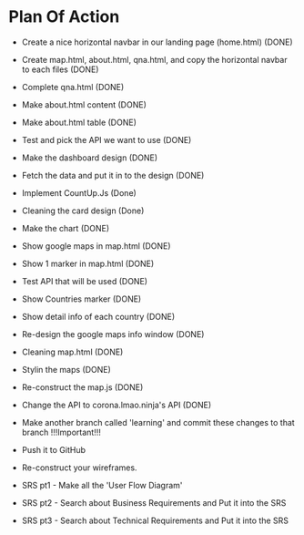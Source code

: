 # Plan Of Action

- Create a nice horizontal navbar in our landing page (home.html) (DONE)

- Create map.html, about.html, qna.html, and copy the horizontal navbar to each files (DONE)

- Complete qna.html (DONE)

- Make about.html content (DONE)

- Make about.html table (DONE)

- Test and pick the API we want to use (DONE)

- Make the dashboard design (DONE)

- Fetch the data and put it in to the design (DONE)

- Implement CountUp.Js (Done)

- Cleaning the card design (Done)

- Make the chart (DONE)

- Show google maps in map.html (DONE)

- Show 1 marker in map.html (DONE)

- Test API that will be used (DONE)

- Show Countries marker (DONE)

- Show detail info of each country (DONE)

- Re-design the google maps info window (DONE)

- Cleaning map.html (DONE)

- Stylin the maps (DONE)

- Re-construct the map.js (DONE)

- Change the API to corona.lmao.ninja's API (DONE) 

- Make another branch called 'learning' and commit these changes to that branch !!!Important!!!

- Push it to GitHub

- Re-construct your wireframes.

- SRS pt1 - Make all the 'User Flow Diagram'

- SRS pt2 - Search about Business Requirements and Put it into the SRS

- SRS pt3 - Search about Technical Requirements and Put it into the SRS